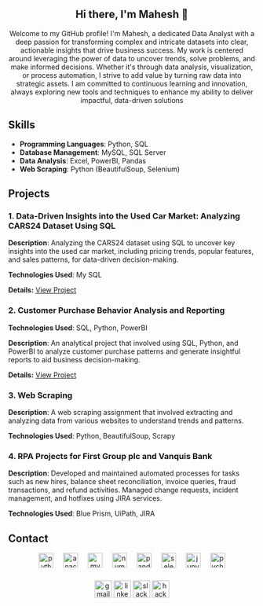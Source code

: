 <h2 align="center">Hi there, I'm Mahesh 👋 </h2>
<p align= "center">Welcome to my GitHub profile! I'm Mahesh, a dedicated Data Analyst with a deep passion for transforming complex and intricate datasets into clear, actionable insights that drive business success. My work is centered around leveraging the power of data to uncover trends, solve problems, and make informed decisions. Whether it's through data analysis, visualization, or process automation, I strive to add value by turning raw data into strategic assets. I am committed to continuous learning and innovation, always exploring new tools and techniques to enhance my ability to deliver impactful, data-driven solutions
</p>

## Skills
- **Programming Languages**: Python, SQL
- **Database Management**: MySQL, SQL Server
- **Data Analysis**: Excel, PowerBI, Pandas
- **Web Scraping**: Python (BeautifulSoup, Selenium)

## Projects

### 1. Data-Driven Insights into the Used Car Market: Analyzing CARS24 Dataset Using SQL
**Description**: Analyzing the CARS24 dataset using SQL to uncover key insights into the used car market, including pricing trends, popular features, and sales patterns, for data-driven decision-making.

**Technologies Used**: My SQL

**Details:** [View Project](https://github.com/Mahesh7398/Deep-Dive-into-Customer-Purchase-Behavior-with-SQL-Analytics)

### 2. Customer Purchase Behavior Analysis and Reporting
**Technologies Used**: SQL, Python, PowerBI

**Description**: An analytical project that involved using SQL, Python, and PowerBI to analyze customer purchase patterns and generate insightful reports to aid business decision-making.

**Details:** [View Project](https://github.com/Mahesh7398/Customer-Purchase-Behavior-Analysis-and-Reporting)

### 3. Web Scraping
**Description**: A web scraping assignment that involved extracting and analyzing data from various websites to understand trends and patterns.

**Technologies Used**: Python, BeautifulSoup, Scrapy

### 4. RPA Projects for First Group plc and Vanquis Bank
**Description**: Developed and maintained automated processes for tasks such as new hires, balance sheet reconciliation, invoice queries, fraud transactions, and refund activities. Managed change requests, incident management, and hotfixes using JIRA services.

**Technologies Used**: Blue Prism, UiPath, JIRA

## Contact


<div align="center">
  <img src="https://cdn.jsdelivr.net/gh/devicons/devicon/icons/python/python-original.svg" height="30" alt="python logo"  />
  <img width="12" />
  <img src="https://cdn.jsdelivr.net/gh/devicons/devicon/icons/anaconda/anaconda-original.svg" height="30" alt="anaconda logo"  />
  <img width="12" />
  <img src="https://cdn.jsdelivr.net/gh/devicons/devicon/icons/mysql/mysql-original.svg" height="30" alt="mysql logo"  />
  <img width="12" />
  <img src="https://cdn.jsdelivr.net/gh/devicons/devicon/icons/numpy/numpy-original.svg" height="30" alt="numpy logo"  />
  <img width="12" />
  <img src="https://cdn.jsdelivr.net/gh/devicons/devicon/icons/pandas/pandas-original.svg" height="30" alt="pandas logo"  />
  <img width="12" />
  <img src="https://cdn.jsdelivr.net/gh/devicons/devicon/icons/selenium/selenium-original.svg" height="30" alt="selenium logo"  />
  <img width="12" />
  <img src="https://cdn.jsdelivr.net/gh/devicons/devicon/icons/jupyter/jupyter-original.svg" height="30" alt="jupyter logo"  />
  <img width="12" />
  <img src="https://cdn.jsdelivr.net/gh/devicons/devicon/icons/pycharm/pycharm-original.svg" height="30" alt="pycharm logo"  />
</div>

###

<div align="center">
  <img src="https://img.shields.io/static/v1?message=Gmail&logo=gmail&label=&color=D14836&logoColor=white&labelColor=&style=for-the-badge" height="35" alt="gmail logo"  />
  <img src="https://img.shields.io/static/v1?message=LinkedIn&logo=linkedin&label=&color=0077B5&logoColor=white&labelColor=&style=for-the-badge" height="35" alt="linkedin logo"  />
  <img src="https://img.shields.io/static/v1?message=Slack&logo=slack&label=&color=4A154B&logoColor=white&labelColor=&style=for-the-badge" height="35" alt="slack logo"  />
  <img src="https://img.shields.io/static/v1?message=HackerRank&logo=hackerrank&label=&color=2EC866&logoColor=white&labelColor=&style=for-the-badge" height="35" alt="hackerrank logo"  />
</div>
